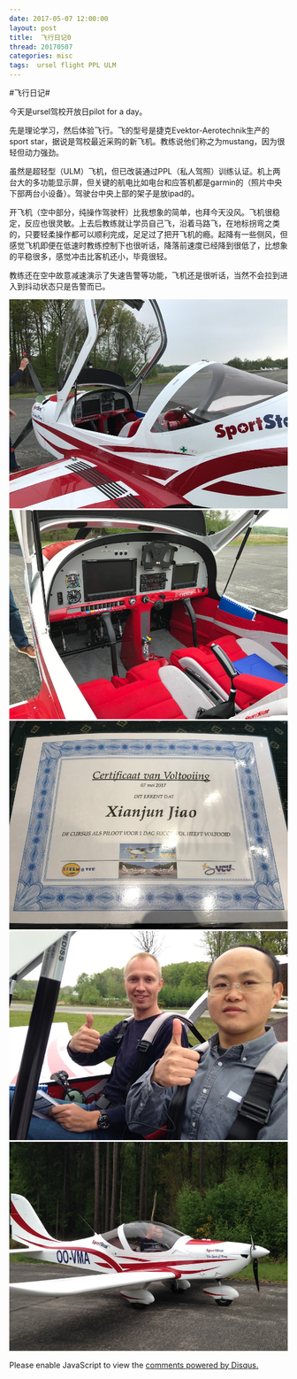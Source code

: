 ```yaml
---
date: 2017-05-07 12:00:00
layout: post
title: 	飞行日记0
thread: 20170507
categories: misc
tags:  ursel flight PPL ULM
---
```


#飞行日记#  
  
今天是ursel驾校开放日pilot for a day。 
  
先是理论学习，然后体验飞行。飞的型号是捷克Evektor-Aerotechnik生产的sport star，据说是驾校最近采购的新飞机。教练说他们称之为mustang，因为很轻但动力强劲。 
  
虽然是超轻型（ULM）飞机，但已改装通过PPL（私人驾照）训练认证。机上两台大的多功能显示屏，但关键的航电比如电台和应答机都是garmin的（照片中央下部两台小设备）。驾驶台中央上部的架子是放ipad的。 
  
开飞机（空中部分，纯操作驾驶杆）比我想象的简单，也拜今天没风。飞机很稳定，反应也很灵敏。上去后教练就让学员自己飞，沿着马路飞，在地标拐弯之类的，只要轻柔操作都可以顺利完成，足足过了把开飞机的瘾。起降有一些侧风，但感觉飞机即便在低速时教练控制下也很听话，降落前速度已经降到很低了，比想象的平稳很多，感觉冲击比客机还小，毕竟很轻。 
  
教练还在空中故意减速演示了失速告警等功能，飞机还是很听话，当然不会拉到进入到抖动状态只是告警而已。 

![](../media/IMG_0377.JPG)
![](../media/IMG_0378.JPG)
![](../media/IMG_0390.JPG)
![](../media/IMG_1362.JPG)
![](../media/IMG_1377.JPG)

<div id="disqus_thread"></div>
<script type="text/javascript">
    /* * * CONFIGURATION VARIABLES: EDIT BEFORE PASTING INTO YOUR WEBPAGE * * */
    var disqus_shortname = 'jiaoxianjun'; // required: replace example with your forum shortname

    /* * * DON'T EDIT BELOW THIS LINE * * */
    (function() {
        var dsq = document.createElement('script'); dsq.type = 'text/javascript'; dsq.async = true;
        dsq.src = '//' + disqus_shortname + '.disqus.com/embed.js';
        (document.getElementsByTagName('head')[0] || document.getElementsByTagName('body')[0]).appendChild(dsq);
    })();
</script>
<noscript>Please enable JavaScript to view the <a href="http://disqus.com/?ref_noscript">comments powered by Disqus.</a></noscript>


<script>
  (function(i,s,o,g,r,a,m){i['GoogleAnalyticsObject']=r;i[r]=i[r]||function(){
  (i[r].q=i[r].q||[]).push(arguments)},i[r].l=1*new Date();a=s.createElement(o),
  m=s.getElementsByTagName(o)[0];a.async=1;a.src=g;m.parentNode.insertBefore(a,m)
  })(window,document,'script','//www.google-analytics.com/analytics.js','ga');

  ga('create', 'UA-56112029-1', 'auto');
  ga('send', 'pageview');

</script>
